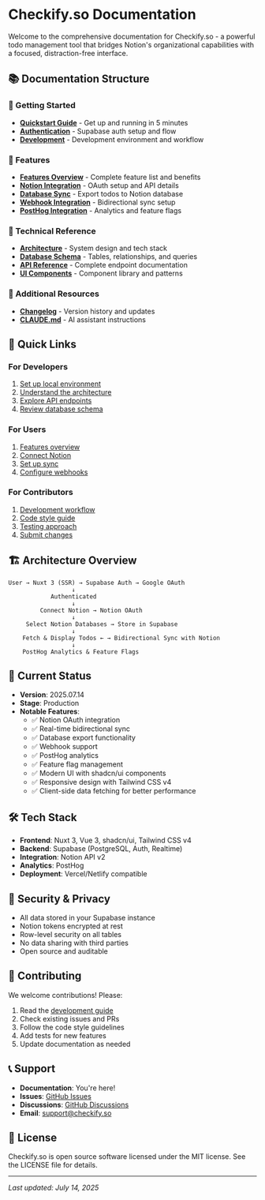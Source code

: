 # Checkify.so Documentation

Welcome to the comprehensive documentation for Checkify.so - a powerful todo management tool that bridges Notion's organizational capabilities with a focused, distraction-free interface.

## 📚 Documentation Structure

### 🚀 Getting Started
- **[Quickstart Guide](./getting-started/quickstart.md)** - Get up and running in 5 minutes
- **[Authentication](./getting-started/authentication.md)** - Supabase auth setup and flow
- **[Development](./getting-started/development.md)** - Development environment and workflow

### 🎯 Features
- **[Features Overview](./features/overview.md)** - Complete feature list and benefits
- **[Notion Integration](./features/notion-integration.md)** - OAuth setup and API details
- **[Database Sync](./features/notion-sync-feature.md)** - Export todos to Notion database
- **[Webhook Integration](./features/webhook-integration.md)** - Bidirectional sync setup
- **[PostHog Integration](./features/posthog-integration.md)** - Analytics and feature flags

### 🔧 Technical Reference
- **[Architecture](./technical/architecture.md)** - System design and tech stack
- **[Database Schema](./technical/database-schema.md)** - Tables, relationships, and queries
- **[API Reference](./technical/api-reference.md)** - Complete endpoint documentation
- **[UI Components](./technical/ui-components.md)** - Component library and patterns

### 📝 Additional Resources
- **[Changelog](./changelog.md)** - Version history and updates
- **[CLAUDE.md](../CLAUDE.md)** - AI assistant instructions

## 🎯 Quick Links

### For Developers
1. [Set up local environment](./getting-started/quickstart.md)
2. [Understand the architecture](./technical/architecture.md)
3. [Explore API endpoints](./technical/api-reference.md)
4. [Review database schema](./technical/database-schema.md)

### For Users
1. [Features overview](./features/overview.md)
2. [Connect Notion](./features/notion-integration.md)
3. [Set up sync](./features/notion-sync-feature.md)
4. [Configure webhooks](./features/webhook-integration.md)

### For Contributors
1. [Development workflow](./getting-started/development.md)
2. [Code style guide](./getting-started/development.md#code-style)
3. [Testing approach](./getting-started/development.md#testing)
4. [Submit changes](./getting-started/development.md#contributing)

## 🏗️ Architecture Overview

```
User → Nuxt 3 (SSR) → Supabase Auth → Google OAuth
                  ↓
            Authenticated
                  ↓
         Connect Notion → Notion OAuth
                  ↓
     Select Notion Databases → Store in Supabase
                  ↓
    Fetch & Display Todos ← → Bidirectional Sync with Notion
                  ↓
    PostHog Analytics & Feature Flags
```

## 🚦 Current Status

- **Version**: 2025.07.14
- **Stage**: Production
- **Notable Features**:
  - ✅ Notion OAuth integration
  - ✅ Real-time bidirectional sync
  - ✅ Database export functionality
  - ✅ Webhook support
  - ✅ PostHog analytics
  - ✅ Feature flag management
  - ✅ Modern UI with shadcn/ui components
  - ✅ Responsive design with Tailwind CSS v4
  - ✅ Client-side data fetching for better performance

## 🛠️ Tech Stack

- **Frontend**: Nuxt 3, Vue 3, shadcn/ui, Tailwind CSS v4
- **Backend**: Supabase (PostgreSQL, Auth, Realtime)
- **Integration**: Notion API v2
- **Analytics**: PostHog
- **Deployment**: Vercel/Netlify compatible

## 🔐 Security & Privacy

- All data stored in your Supabase instance
- Notion tokens encrypted at rest
- Row-level security on all tables
- No data sharing with third parties
- Open source and auditable

## 🤝 Contributing

We welcome contributions! Please:
1. Read the [development guide](./getting-started/development.md)
2. Check existing issues and PRs
3. Follow the code style guidelines
4. Add tests for new features
5. Update documentation as needed

## 📞 Support

- **Documentation**: You're here! 
- **Issues**: [GitHub Issues](https://github.com/your-org/checkify/issues)
- **Discussions**: [GitHub Discussions](https://github.com/your-org/checkify/discussions)
- **Email**: support@checkify.so

## 📄 License

Checkify.so is open source software licensed under the MIT license. See the LICENSE file for details.

---

*Last updated: July 14, 2025*